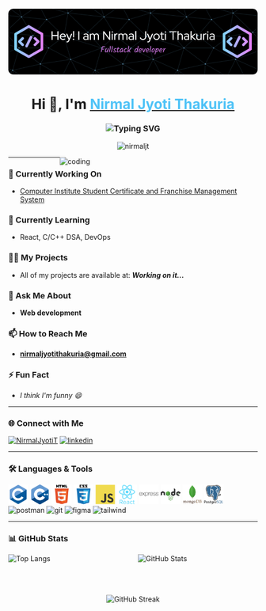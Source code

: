 ![logo](https://github.com/NirmalJT/NirmalJT/blob/main/github-header-image%20(1).png)

<h1 align="center">
  Hi 👋, I'm 
  <a href="https://github.com/NirmalJT" target="_blank">
    <span style="color:#4FC3F7;">Nirmal Jyoti Thakuria</span>
  </a>
</h1>

<h3 align="center">
  <img src="https://readme-typing-svg.herokuapp.com?font=Fira+Code&weight=500&size=22&pause=1000&center=true&vCenter=true&width=435&lines=FullStack+Developer+from+India;React+%7C+Node+%7C+MongoDB+%7C+DevOps;Lifelong+learner+%F0%9F%93%9A+Loves+Clean+Code" alt="Typing SVG" />
</h3>

<p align="center">
  <img src="https://komarev.com/ghpvc/?username=nirmaljt&label=Profile%20views&color=0e75b6&style=flat" alt="nirmaljt" />
</p>

<img align="right" alt="coding" width="400" src="https://camo.githubusercontent.com/2366b34bb903c09617990fb5fff4622f3e941349e846ddb7e73df872a9d21233/68747470733a2f2f63646e2e6472696262626c652e636f6d2f75736572732f3733303730332f73637265656e73686f74732f363538313234332f6176656e746f2e676966" />

---

### 🔭 Currently Working On
- [Computer Institute Student Certificate and Franchise Management System](https://mipe.vercel.app)

### 🌱 Currently Learning
- React, C/C++ DSA, DevOps

### 👨‍💻 My Projects
- All of my projects are available at: _**Working on it...**_

### 💬 Ask Me About
- **Web development**

### 📫 How to Reach Me
- **nirmaljyotithakuria@gmail.com**

### ⚡ Fun Fact
- _I think I'm funny 😄_

---

### 🌐 Connect with Me

<p align="left">
  <a href="https://twitter.com/nirmaljt" target="blank"><img src="https://img.shields.io/twitter/follow/NirmalJyotiT?logo=twitter&style=for-the-badge" alt="NirmalJyotiT" /></a>
  <a href="https://linkedin.com/in/nirmaljyotithakuria" target="blank">
    <img src="https://img.shields.io/badge/LinkedIn-blue?style=for-the-badge&logo=linkedin" alt="linkedin"/>
  </a>
</p>

---

### 🛠️ Languages & Tools

<p align="left">
  <img src="https://raw.githubusercontent.com/devicons/devicon/master/icons/c/c-original.svg" alt="c" width="40" height="40"/>
  <img src="https://raw.githubusercontent.com/devicons/devicon/master/icons/cplusplus/cplusplus-original.svg" alt="cplusplus" width="40" height="40"/>
  <img src="https://raw.githubusercontent.com/devicons/devicon/master/icons/html5/html5-original-wordmark.svg" alt="html" width="40" height="40"/>
  <img src="https://raw.githubusercontent.com/devicons/devicon/master/icons/css3/css3-original-wordmark.svg" alt="css" width="40" height="40"/>
  <img src="https://raw.githubusercontent.com/devicons/devicon/master/icons/javascript/javascript-original.svg" alt="js" width="40" height="40"/>
  <img src="https://raw.githubusercontent.com/devicons/devicon/master/icons/react/react-original-wordmark.svg" alt="react" width="40" height="40"/>
  <img src="https://raw.githubusercontent.com/devicons/devicon/master/icons/express/express-original-wordmark.svg" alt="express" width="40" height="40"/>
  <img src="https://raw.githubusercontent.com/devicons/devicon/master/icons/nodejs/nodejs-original-wordmark.svg" alt="node" width="40" height="40"/>
  <img src="https://raw.githubusercontent.com/devicons/devicon/master/icons/mongodb/mongodb-original-wordmark.svg" alt="mongo" width="40" height="40"/>
  <img src="https://raw.githubusercontent.com/devicons/devicon/master/icons/postgresql/postgresql-original-wordmark.svg" alt="postgres" width="40" height="40"/>
  <img src="https://www.vectorlogo.zone/logos/getpostman/getpostman-icon.svg" alt="postman" width="40" height="40"/>
  <img src="https://www.vectorlogo.zone/logos/git-scm/git-scm-icon.svg" alt="git" width="40" height="40"/>
  <img src="https://www.vectorlogo.zone/logos/figma/figma-icon.svg" alt="figma" width="40" height="40"/>
  <img src="https://www.vectorlogo.zone/logos/tailwindcss/tailwindcss-icon.svg" alt="tailwind" width="40" height="40"/>
</p>

---

### 📊 GitHub Stats

<p>
  <img align="left" width="48%" src="https://github-readme-stats.vercel.app/api/top-langs?username=nirmaljt&show_icons=true&locale=en&layout=compact" alt="Top Langs" />
  <img align="right" width="48%" src="https://github-readme-stats.vercel.app/api?username=nirmaljt&show_icons=true&locale=en" alt="GitHub Stats" />
</p>

<br/><br/><br/><br/>

<p align="center">
  <img src="https://github-readme-streak-stats.herokuapp.com/?user=nirmaljt" alt="GitHub Streak" />
</p>
